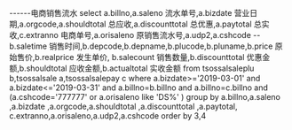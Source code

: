 ------电商销售流水
select a.billno,a.saleno 流水单号,a.bizdate 营业日期,a.orgcode,a.shouldtotal 总应收,a.discounttotal 总优惠,a.paytotal 总实收,c.extranno 电商单号,a.orisaleno 原销售流水号,a.udp2,a.cshcode
--b.saletime 销售时间,b.depcode,b.depname,b.plucode,b.pluname,b.price 原始售价,b.realprice 发生单价, b.salecount 销售数量,b.discounttotal 优惠金额,b.shouldtotal 应收金额,b.actualtotal 实收金额
from tsossalsaleplu b,tsossalsale a,tsossalsalepay c
where a.bizdate>='2019-03-01' and a.bizdate<='2019-03-31'
and a.billno=b.billno
and a.billno=c.billno
and (a.cshcode='777777' or a.orisaleno like 'DS%' ) 
group by a.billno,a.saleno ,a.bizdate ,a.orgcode,a.shouldtotal ,a.discounttotal ,a.paytotal, c.extranno,a.orisaleno,a.udp2,a.cshcode
order by 3,4